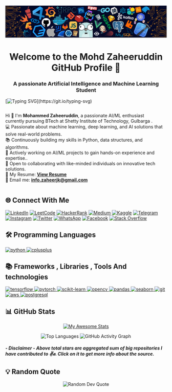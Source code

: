 ![logo](https://github.com/mdzaheerjk/mdzaheerjk/blob/main/5e73f1c3-6eb3-4b94-b7bd-0b81a3f1dbca.png?raw=true)

<h1 align="center">Welcome to the Mohd Zaheeruddin GitHub Profile 👋</h1>
<h3 align="center">A passionate Artificial Intelligence and Machine Learning Student</h3>

[![Typing SVG](https://readme-typing-svg.demolab.com?font=Fira+Code&duration=3000&pause=1000&color=C792E9&random=true&width=900&lines=%F0%9F%91%A8%E2%80%8D%F0%9F%92%BB+Hi+there!+%F0%9F%91%8B+I'm+Mohammed+Zaheeruddin!;Passionate+AI%2FML+enthusiast+%7C+BTech+Student.;Building+strong+programming+fundamentals!+;%F0%9F%9A%80+Eager+to+contribute+to+innovative+tech+solutions!)](https://git.io/typing-svg)

<div style="display: flex; flex-direction: column;">
  <div style="flex: 1; margin-right: 10px;">
    <ul style="list-style-type: none; padding: 0;">
      <li>Hi 👋 I'm <b>Mohammed Zaheeruddin</b>, a passionate AI/ML enthusiast currently pursuing BTech at Shetty Institute of Technology, Gulbarga .</li>
      <li>💻 Passionate about machine learning, deep learning, and AI solutions that solve real-world problems.</li>
      <li> 📚 Continuously building my skills in Python, data structures, and algorithms. </li>
      <li>🎯 Actively working on AI/ML projects to gain hands-on experience and expertise..</li>
        <li>🤝 Open to collaborating with like-minded individuals on innovative tech solutions.</li>
      <li> 📄 My Resume: <a href="https://drive.google.com/file/d/1BRFUtJcT4DIlglCIl9-tNWP7xesfsd3y/view?usp=drivesdk"><b>View Resume</b></a></li>
      <li> 📧 Email me: <b><a href="mailto:info.zaheerjk@gmail.com">info.zaheerjk@gmail.com</a></b> </li>
    </ul>
  </div>
</div>



## 🌐 Connect With Me

[![LinkedIn](https://img.shields.io/badge/LinkedIn-0077B5.svg?&style=for-the-badge&logo=linkedin&logoColor=white)](https://linkedin.com/in/zaheerjk/)
[![LeetCode](https://img.shields.io/badge/LeetCode-FFA116.svg?&style=for-the-badge&logo=leetcode&logoColor=white)](https://leetcode.com/wdfrt8wrks)
[![HackerRank](https://img.shields.io/badge/HackerRank-2EC866.svg?&style=for-the-badge&logo=HackerRank&logoColor=white)](https://www.hackerrank.com/info_zaheerjk)
[![Medium](https://img.shields.io/badge/Medium-000000.svg?&style=for-the-badge&logo=medium&logoColor=white)](https://medium.com/@info.zaheerjk)
[![Kaggle](https://img.shields.io/badge/Kaggle-20BEFF.svg?&style=for-the-badge&logo=Kaggle&logoColor=white)](https://www.kaggle.com/zaheerjk)
[![Telegram](https://img.shields.io/badge/Telegram-2CA5E0.svg?&style=for-the-badge&logo=telegram&logoColor=white)](https://t.me/zaheerjk)
[![Instagram](https://img.shields.io/badge/Instagram-E4405F.svg?&style=for-the-badge&logo=instagram&logoColor=white)](https://instagram.com/md_zaheer_jk)
[![Twitter](https://img.shields.io/badge/Twitter-1DA1F2.svg?&style=for-the-badge&logo=twitter&logoColor=white)](https://twitter.com/md_zaheer_jk)
[![WhatsApp](https://img.shields.io/badge/WhatsApp-25D366.svg?&style=for-the-badge&logo=whatsapp&logoColor=white)](https://wa.me/918762194761)
[![Facebook](https://img.shields.io/badge/Facebook-1877F2.svg?&style=for-the-badge&logo=facebook&logoColor=white)](https://www.facebook.com/profile.php?id=61566826091099&mibextid=ZbWKwL)
[![Stack Overflow](https://img.shields.io/badge/Stack%20Overflow-FE7A16.svg?&style=for-the-badge&logo=stack-overflow&logoColor=white)](https://stackoverflow.com/users/28573007/zaheer-jk)

## 🛠️ Programming Languages

<p align="left"> 
    <a href="https://www.python.org" target="_blank" rel="noreferrer"> 
        <img src="https://img.shields.io/badge/Python-3776AB?style=for-the-badge&logo=python&logoColor=white" alt="python"/> 
    </a> 
    <a href="https://isocpp.org/" target="_blank" rel="noreferrer"> 
        <img src="https://img.shields.io/badge/C++-00599C?style=for-the-badge&logo=cplusplus&logoColor=white" alt="cplusplus"/> 
    </a> 
</p>

## 📚 Frameworks , Libraries , Tools And technologies

<p align="left"> 
    <a href="https://www.tensorflow.org" target="_blank" rel="noreferrer"> 
        <img src="https://img.shields.io/badge/TensorFlow-FF6F00?style=for-the-badge&logo=tensorflow&logoColor=white" alt="tensorflow"/> 
    </a> 
    <a href="https://pytorch.org/" target="_blank" rel="noreferrer"> 
        <img src="https://img.shields.io/badge/PyTorch-EE4C2C?style=for-the-badge&logo=pytorch&logoColor=white" alt="pytorch"/> 
    </a> 
    <a href="https://scikit-learn.org/" target="_blank" rel="noreferrer"> 
        <img src="https://img.shields.io/badge/scikit_learn-F7931E?style=for-the-badge&logo=scikit-learn&logoColor=white" alt="scikit-learn"/> 
    </a> 
    <a href="https://opencv.org/" target="_blank" rel="noreferrer"> 
        <img src="https://img.shields.io/badge/OpenCV-5C3EE8?style=for-the-badge&logo=opencv&logoColor=white" alt="opencv"/> 
    </a> 
    <a href="https://pandas.pydata.org/" target="_blank" rel="noreferrer"> 
        <img src="https://img.shields.io/badge/Pandas-150458?style=for-the-badge&logo=pandas&logoColor=white" alt="pandas"/> 
    </a> 
    <a href="https://seaborn.pydata.org/" target="_blank" rel="noreferrer"> 
        <img src="https://img.shields.io/badge/Seaborn-000000?style=for-the-badge&logo=seaborn&logoColor=white" alt="seaborn"/> 
    </a> 
    <a href="https://git-scm.com/" target="_blank" rel="noreferrer"> 
        <img src="https://img.shields.io/badge/Git-F05032?style=for-the-badge&logo=git&logoColor=white" alt="git"/> 
    </a> 
    <a href="https://aws.amazon.com" target="_blank" rel="noreferrer"> 
        <img src="https://img.shields.io/badge/AWS-232F3E?style=for-the-badge&logo=amazon-aws&logoColor=white" alt="aws"/> 
    </a> 
   </a> 
    <a href="https://www.postgresql.org/" target="_blank" rel="noreferrer"> 
        <img src="https://img.shields.io/badge/PostgreSQL-4169E1?style=for-the-badge&logo=postgresql&logoColor=white" alt="postgresql"/> 
    </a> 
</p>


## 📊 GitHub Stats 
<div align="center">
  
[![My Awesome Stats](https://awesome-github-stats.azurewebsites.net/user-stats/mdzaheerjk?cardType=github&theme=material-palenight&preferLogin=false)](https://git.io/awesome-stats-card) 

<img src="https://github-readme-stats.vercel.app/api/top-langs/?username=mdzaheerjk&theme=tokyonight&hide_border=false&include_all_commits=true&count_private=true&layout=compact" alt="Top Languages"/>

<img width="830" src="https://github-readme-activity-graph.vercel.app/graph?username=mdzaheerjk" alt="GitHub Activity Graph" />



</div>

##### - Disclaimer - Above total stars are aggregated sum of big repositories I have contributed to ✌️✊. Click on it to get more info about the source.

## 💡 Random Quote

<p align="center">
    <img src="https://quotes-github-readme.vercel.app/api?type=horizontal&theme=radical" alt="Random Dev Quote" />
</p>
